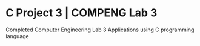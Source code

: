 # C Project 3 | COMPENG Lab 3

Completed Computer Engineering Lab 3 Applications using C programming language
